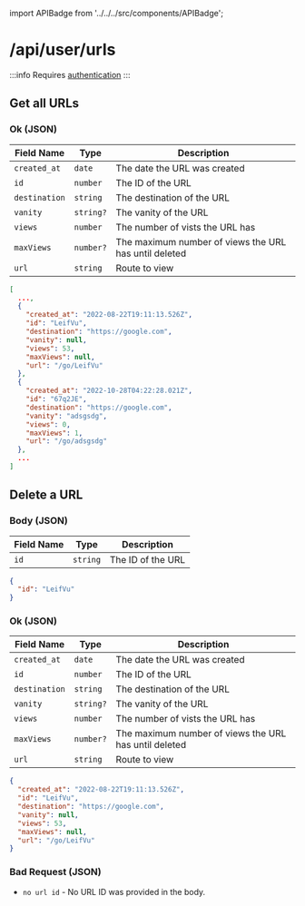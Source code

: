 import APIBadge from '../../../src/components/APIBadge';

# /api/user/urls

:::info
Requires [authentication](/docs/api#authentication)
:::

## <APIBadge type="GET" /> Get all URLs

### <APIBadge type="200" /> Ok (JSON)

| Field Name    | Type      | Description                                           |
| ------------- | --------- | ----------------------------------------------------- |
| `created_at`  | `date`    | The date the URL was created                          |
| `id`          | `number`  | The ID of the URL                                     |
| `destination` | `string`  | The destination of the URL                            |
| `vanity`      | `string?` | The vanity of the URL                                 |
| `views`       | `number`  | The number of vists the URL has                       |
| `maxViews`    | `number?` | The maximum number of views the URL has until deleted |
| `url`         | `string`  | Route to view                                         |

```json
[
  ...,
  {
    "created_at": "2022-08-22T19:11:13.526Z",
    "id": "LeifVu",
    "destination": "https://google.com",
    "vanity": null,
    "views": 53,
    "maxViews": null,
    "url": "/go/LeifVu"
  },
  {
    "created_at": "2022-10-28T04:22:28.021Z",
    "id": "67q2JE",
    "destination": "https://google.com",
    "vanity": "adsgsdg",
    "views": 0,
    "maxViews": 1,
    "url": "/go/adsgsdg"
  },
  ...
]
```

## <APIBadge type="DELETE" /> Delete a URL

### Body (JSON)

| Field Name | Type     | Description       |
| ---------- | -------- | ----------------- |
| `id`       | `string` | The ID of the URL |

```json
{
  "id": "LeifVu"
}
```

### <APIBadge type="200" /> Ok (JSON)

| Field Name    | Type      | Description                                           |
| ------------- | --------- | ----------------------------------------------------- |
| `created_at`  | `date`    | The date the URL was created                          |
| `id`          | `number`  | The ID of the URL                                     |
| `destination` | `string`  | The destination of the URL                            |
| `vanity`      | `string?` | The vanity of the URL                                 |
| `views`       | `number`  | The number of vists the URL has                       |
| `maxViews`    | `number?` | The maximum number of views the URL has until deleted |
| `url`         | `string`  | Route to view                                         |

```json
{
  "created_at": "2022-08-22T19:11:13.526Z",
  "id": "LeifVu",
  "destination": "https://google.com",
  "vanity": null,
  "views": 53,
  "maxViews": null,
  "url": "/go/LeifVu"
}
```

### <APIBadge type="400" /> Bad Request (JSON)

- `no url id` - No URL ID was provided in the body.
